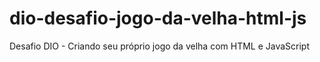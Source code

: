 # dio-desafio-jogo-da-velha-html-js
Desafio DIO - Criando seu próprio jogo da velha com HTML e JavaScript
